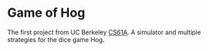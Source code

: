 # Game of Hog
The first project from UC Berkeley [CS61A](http://inst.eecs.berkeley.edu/~cs61a/fa15/proj/hog/). A simulator and multiple strategies for the dice game Hog.
